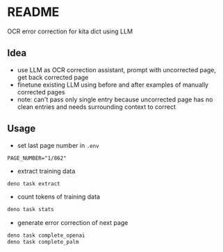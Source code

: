 # README

OCR error correction for kita dict using LLM



## Idea

- use LLM as OCR correction assistant, prompt with uncorrected page, get back corrected page
- finetune existing LLM using before and after examples of manually corrected pages
- note: can't pass only single entry because uncorrected page has no clean entries and needs surrounding context to correct



## Usage

- set last page number in `.env`

```
PAGE_NUMBER="1/862"
```

- extract training data

```sh
deno task extract
```

- count tokens of training data

```sh
deno task stats
```

- generate error correction of next page

```sh
deno task complete_openai
deno task complete_palm
```
